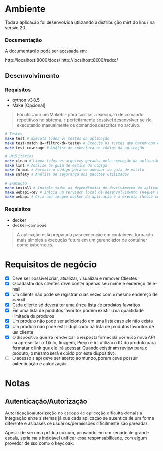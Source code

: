 # Ambiente

Toda a aplicação foi desenvolvida utilizando a distribuição mint do linux na versão 20.

### Documentação

A documentação pode ser acessada em:

http://localhost:8000/docs/
http://localhost:8000/redoc/

## Desenvolvimento

### Requisitos
- python v3.8.5
- Make [Opcional]
> Foi utilizado um Makefile para facilitar a execução de comando
> repetitivos no sistema, é perfeitamente possível desenvolver se ele,
> executando manualmente os comandos descritos no arquivo.

```sh
# Testes
make test # Executa todos os testes da aplicação
make test-match Q=<filtro-de-teste> # Executa os testes que batem com o filtro informado
make test-coverage # Análise de cobertura de código da aplicação

# Utilitários
make clean # Limpa todos os arquivos gerados pela execução da aplicação/testes
make lint # Análise de guia de estilo do código
make format # Formata o código para se adequar ao guia de estilo
make safety # Análise de segurança dos pacotes utilizados

# Execução
make install # Instala todas as dependências de devolvimento da aplicação
make webapi-dev # Inicia um servidor local de desenvolvimento (Requer uma instância de mongodb em execução)
make webapi # Cria uma imagem docker da aplicação e a executa (Nesse cenário o mongodb já é providenciado pelo docker-compose)
```

### Requisitos
- docker
- docker-compose
> A aplicação está preparada para execução em containers, tornando mais simples a execução futura em um gerenciador de container como kubernetes.

# Requisitos de negócio

- [x] Deve ser possível criar, atualizar, visualizar e remover Clientes
- [x] O cadastro dos clientes deve conter apenas seu nome e endereço de e-mail
- [x] Um cliente não pode se registrar duas vezes com o mesmo endereço de e-mail
- [x] Cada cliente só deverá ter uma única lista de produtos favoritos
- [x] Em uma lista de produtos favoritos podem existir uma quantidade ilimitada de produtos
- [x] Um produto não pode ser adicionado em uma lista caso ele não exista
- [x] Um produto não pode estar duplicado na lista de produtos favoritos de um cliente
- [x] O dispositivo que irá renderizar a resposta fornecida por essa nova API irá apresentar o Título, Imagem, Preço e irá utilizar o ID do produto para formatar o link que ele irá acessar. Quando existir um review para o produto, o mesmo será exibido por este dispositivo.
- [ ] O acesso à api deve ser aberto ao mundo, porém deve possuir autenticação e autorização.

# Notas

## Autenticação/Autorização
Autenticação/autorização no escopo de aplicação dificulta demais a integração entre sistemas já que cada aplicação se autentica de um forma diferente e as bases de usuários/permissões dificilmente são pareadas.

Apesar de ser uma prática comum, pensando em um cenário de grande escala, seria mais indicável unificar essa responsabilidade, com algum provedor de sso como o keycloak.